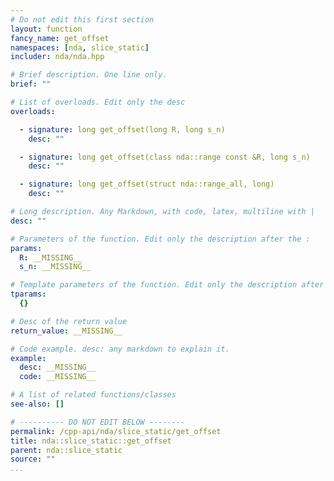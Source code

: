 ```yaml
---
# Do not edit this first section
layout: function
fancy_name: get_offset
namespaces: [nda, slice_static]
includer: nda/nda.hpp

# Brief description. One line only.
brief: ""

# List of overloads. Edit only the desc
overloads:

  - signature: long get_offset(long R, long s_n)
    desc: ""

  - signature: long get_offset(class nda::range const &R, long s_n)
    desc: ""

  - signature: long get_offset(struct nda::range_all, long)
    desc: ""

# Long description. Any Markdown, with code, latex, multiline with |
desc: ""

# Parameters of the function. Edit only the description after the :
params:
  R: __MISSING__
  s_n: __MISSING__

# Template parameters of the function. Edit only the description after the :
tparams:
  {}

# Desc of the return value
return_value: __MISSING__

# Code example. desc: any markdown to explain it.
example:
  desc: __MISSING__
  code: __MISSING__

# A list of related functions/classes
see-also: []

# ---------- DO NOT EDIT BELOW --------
permalink: /cpp-api/nda/slice_static/get_offset
title: nda::slice_static::get_offset
parent: nda::slice_static
source: ""
...
```


